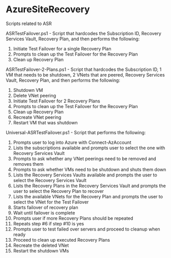 # AzureSiteRecovery
Scripts related to ASR

ASRTestFailover.ps1 - Script that hardcodes the Subscription ID, Recovery Services Vault, Recovery Plan, and then performs the following:
1. Initiate Test Failover for a single Recovery Plan
2. Prompts to clean up the Test Failover for the Recovery Plan
3. Clean up Recovery Plan

ASRTestFailover-2-Plans.ps1 - Script that hardcodes the Subscription ID, 1 VM that needs to be shutdown, 2 VNets that are peered, Recovery Services Vault, Recovery Plan, and then performs the following:

1. Shutdown VM
2. Delete VNet peering
3. Initiate Test Failover for 2 Recovery Plans
4. Prompts to clean up the Test Failover for the Recovery Plan
5. Clean up Recovery Plan
6. Recreate VNet peering
7. Restart VM that was shutdown

Universal-ASRTestFailover.ps1 - Script that performs the following:
1. Prompts user to log into Azure with Connect-AzAccount
2. Lists the subscriptions available and prompts user to select the one with Recovery Services Vault
3. Prompts to ask whether any VNet peerings need to be removed and removes them
4. Prompts to ask whether VMs need to be shutdown and shuts them down
5. Lists the Recovery Services Vaults available and prompts the user to select the Recovery Services Vault
6. Lists the Recovery Plans in the Recovery Services Vault and prompts the user to select the Recovery Plan to recover
7. Lists the available VNets for the Recovery Plan and prompts the user to select the VNet for the Test Failover
8. Starts failover of recovery plan
9. Wait until failover is complete
10. Prompts user if more Recovery Plans should be repeated
11. Repeats step #6 if step #10 is yes
12. Prompts user to test failed over servers and proceed to cleanup when ready
13. Proceed to clean up executed Recovery Plans
14. Recreate the deleted VNet
15. Restart the shutdown VMs

